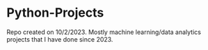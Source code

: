 # Python-Projects
Repo created on 10/2/2023. Mostly machine learning/data analytics projects that I have done since 2023.
